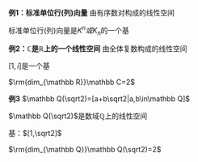 **例1：标准单位行(列)向量**
由有序数对构成的线性空间

标准单位行(列)向量是$K^n或K_n$的一个基

**例2：$\mathbb C$是$\mathbb R$上的一个线性空间**
由全体复数构成的线性空间

$[1,i]$是一个基

$\rm{dim_{\mathbb R}}\mathbb C=2$

**例3**
$\mathbb Q(\sqrt2)=[a+b\sqrt2|a,b\in\mathbb Q]$

$\mathbb Q(\sqrt2)$是数域$\mathbb Q$上的线性空间

基：$[1,\sqrt2]$

$\rm{dim_{\mathbb Q}}\mathbb Q(\sqrt2)=2$